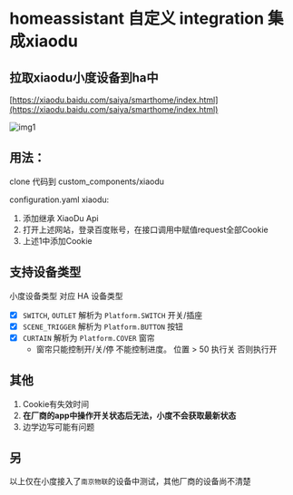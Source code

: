 # homeassistant 自定义 integration 集成xiaodu

## 拉取xiaodu小度设备到ha中

[https://xiaodu.baidu.com/saiya/smarthome/index.html](https://xiaodu.baidu.com/saiya/smarthome/index.html)

![img1](https://i.tiecode.xyz/20221012/img1.52mnkqh0v740.webp)

## 用法：

clone 代码到 custom_components/xiaodu

configuration.yaml xiaodu:

1. 添加继承 XiaoDu Api
2. 打开上述网站，登录百度账号，在接口调用中赋值request全部Cookie
3. 上述1中添加Cookie

## 支持设备类型

小度设备类型 对应 HA 设备类型

- [x] `SWITCH`, `OUTLET` 解析为 `Platform.SWITCH` 开关/插座
- [x] `SCENE_TRIGGER` 解析为 `Platform.BUTTON` 按钮
- [x] `CURTAIN` 解析为 `Platform.COVER` 窗帘 
  - 窗帘只能控制开/关/停 不能控制进度。 位置 > 50 执行关 否则执行开

## 其他

1. Cookie有失效时间
2. **在厂商的app中操作开关状态后无法，小度不会获取最新状态** 
3. 边学边写可能有问题 

## 另
以上仅在小度接入了`南京物联`的设备中测试，其他厂商的设备尚不清楚
